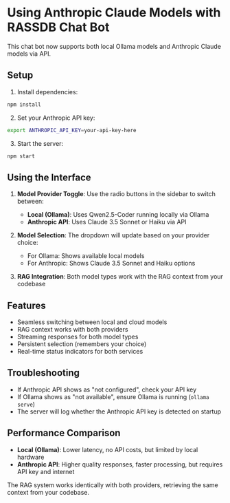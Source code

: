 # Using Anthropic Claude Models with RASSDB Chat Bot

This chat bot now supports both local Ollama models and Anthropic Claude models via API.

## Setup

1. Install dependencies:
```bash
npm install
```

2. Set your Anthropic API key:
```bash
export ANTHROPIC_API_KEY=your-api-key-here
```

3. Start the server:
```bash
npm start
```

## Using the Interface

1. **Model Provider Toggle**: Use the radio buttons in the sidebar to switch between:
   - **Local (Ollama)**: Uses Qwen2.5-Coder running locally via Ollama
   - **Anthropic API**: Uses Claude 3.5 Sonnet or Haiku via API

2. **Model Selection**: The dropdown will update based on your provider choice:
   - For Ollama: Shows available local models
   - For Anthropic: Shows Claude 3.5 Sonnet and Haiku options

3. **RAG Integration**: Both model types work with the RAG context from your codebase

## Features

- Seamless switching between local and cloud models
- RAG context works with both providers
- Streaming responses for both model types
- Persistent selection (remembers your choice)
- Real-time status indicators for both services

## Troubleshooting

- If Anthropic API shows as "not configured", check your API key
- If Ollama shows as "not available", ensure Ollama is running (`ollama serve`)
- The server will log whether the Anthropic API key is detected on startup

## Performance Comparison

- **Local (Ollama)**: Lower latency, no API costs, but limited by local hardware
- **Anthropic API**: Higher quality responses, faster processing, but requires API key and internet

The RAG system works identically with both providers, retrieving the same context from your codebase.